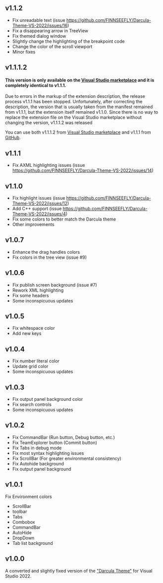 ## v1.1.2

- Fix unreadable text (issue https://github.com/FINNSEEFLY/Darcula-Theme-VS-2022/issues/16)
- Fix a disappearing arrow in TreeView
- Fix themed dialog window
- Slightly change the highlighting of the breakpoint code
- Change the color of the scroll viewport
- Minor fixes

## v1.1.1.2

#### This version is only available on the [Visual Studio marketplace](https://marketplace.visualstudio.com/items?itemName=FINNSEEFLY.Darcula-Theme-For-Visual-Studio) and it is completely identical to v1.1.1.

Due to errors in the markup of the extension description, the release process v1.1.1 has been stopped. Unfortunately, after correcting the description, the version that is usually taken from the manifest remained from v1.1.1, but the extension itself remained v1.1.0.
Since there is no way to replace the extension file on the Visual Studio marketplace without changing the version, v1.1.1.2 was released

You can use both v1.1.1.2 from [Visual Studio marketplace](https://marketplace.visualstudio.com/items?itemName=FINNSEEFLY.Darcula-Theme-For-Visual-Studio) and v1.1.1 from [GitHub](https://github.com/FINNSEEFLY/Darcula-Theme-VS-2022/releases/tag/v1.1.1).

## v1.1.1

- Fix AXML highlighting issues (issue https://github.com/FINNSEEFLY/Darcula-Theme-VS-2022/issues/14)

## v1.1.0

- Fix highlight issues (issue https://github.com/FINNSEEFLY/Darcula-Theme-VS-2022/issues/12)
- Add C++ support (issue https://github.com/FINNSEEFLY/Darcula-Theme-VS-2022/issues/4)
- Fix some colors to better match the Darcula theme
- Other improvements

## v1.0.7

- Enhance the drag handles colors
- Fix colors in the tree view (issue #9)

## v1.0.6

- Fix publish screen background (issue #7)
- Rework XML highlighting
- Fix some headers
- Some inconspicuous updates

## v1.0.5

- Fix whitespace color
- Add new keys

## v1.0.4

- Fix number literal color
- Update grid color
- Some inconspicuous updates

## v1.0.3

- Fix output panel background сolor
- Fix search controls
- Some inconspicuous updates

## v1.0.2

- Fix CommandBar (Run button, Debug button, etc.)
- Fix TeamExplorer button (Commit button)
- Fix Tabs in debug mode
- Fix most syntax highlighting issues
- Fix ScrollBar (For greater environmental consistency)
- Fix Autohide background
- Fix output panel background

## v1.0.1

Fix Environment colors
- ScrollBar
- toolbar
- Tabs
- Combobox
- CommandBar
- AutoHide
- DropDown
- Tab list background

## v1.0.0
A converted and slightly fixed version of the ["Darcula Theme"](https://marketplace.visualstudio.com/items?itemName=rokoroku.vscode-theme-darcula) for Visual Studio 2022.
